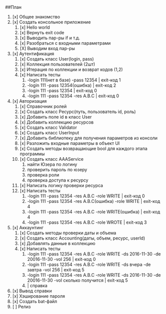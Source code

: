 ##План

1. [x] Общее знакомство
2. [x] Создать консольное приложение
	1. [x] Hello world
	2. [x] Вернуть exit code
	3. [x] Выводить пар-ры if и т.д.
	4. [x] Разобраться с входными параметрами
	5. [X] Выводим вход пар-ры
6. [x] Аутентификация
	1. [x] Создать класс User(login, pass)
	2. [x] Коллекция пользователей (2шт)
	3. [x] Итерация по коллекции и возврат кодов (1,2)
	4. [x] Написать тесты
		1. -login 111(нет в базе) -pass 12354 | exit-код 1
		2. -login 111 -pass 12354(ошибка)      | exit-код 2
		3.  -login 111 -pass 12354  | exit-код 0
		4.  -login 111 -pass 12354  -res A.B.C   |    exit-код 0
5. [x] Авторизация 
	1. [x] Справочник ролей
	2. [x] Создать класс Ресурс(путь, пользователь id, роль)
	3. [x] Добавить поле id в класс User
	4. [x] Добавить коллекцию ресурсов
	5. [x] Создать класс Validator
	6. [x] Создать класс UserInput
	7. [x] Добавить библиотеку для получения параметров из консоли
	7. [x] Разложить входные параметры в объект UI
	8. [x] Создать методы возвращающие bool для каждого этапа программы 
	9. [x] Создать класс AAAService 
		1. найти Юзера по логину
		2. проверить пароль по юзеру
		3. проверка роли
		4. проверка доступа к ресурсу
	3. [x] Написать логику проверки ресурса
	4. [x] Написать тесты
		1. -login 111 -pass 12354  -res A.B.C -role WRITE   |    exit-код 0     
		2. -login 111 -pass 12354  -res A.B.C(ошибка) -role WRITE   |    exit-код 4
		3. -login 111 -pass 12354  -res A.B.C -role WRITE(ошибка)   |    exit-код 4
		4. -login 111 -pass 12354  -res A.B.C -role WROTE   |    exit-код 3
5. [x] Аккаунтинг 
	1. [x] Создать методы проверки даты и объема
	2. [x] Создать класс Accounting(даты, объем, ресурс, userId)
	3. [x] Добавлять данные в коллекцию
	3. [x] Написать тесты
		1.  -login 111 -pass 12354  -res A.B.C -role WRITE -ds 2016-11-30 -de 20016-11-30 -vol 256    |    exit-код 0   
		2.  -login 111 -pass 12354  -res A.B.C -role WRITE -ds вчера -de завтра -vol 256    |    exit-код 5
		3.  -login 111 -pass 12354  -res A.B.C -role WRITE -ds 2016-11-30 -de 20016-11-30 -vol сколько получится    |    exit-код 5
		4.    | справка  
7. [x] Вывод справки
6. [x] Хэширование пароля
5. [x] Создать bat-файл 
4. [ ] Релиз

